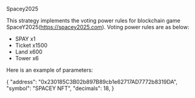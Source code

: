 Spacey2025

This strategy implements the voting power rules for blockchain game SpaceY2025(https://spacey2025.com). Voting power rules are as below:
- SPAY x1
- Ticket x1500
- Land x600
- Tower x6


Here is an example of parameters:

{
    "address": "0x230185C3B02b897B89cb1e62717AD7772b8319DA",
    "symbol": "SPACEY NFT",
    "decimals": 18,
}
